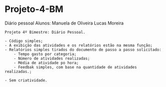 # Projeto-4-BM
Diário pessoal
Alunos: Manuela de Oliveira
	Lucas Moreira
 
	Projeto 4º Bimestre: Diário Pessoal.

	- Código simples;
	- A exibição das atividades e os relatórios estão na mesma função;
	- Relatórios simples tirados do documento de passo a passo solicitado:
		- Tempo gasto por categoria;
		- Número de atividades realizadas;
		- Média de atividade po hora;
		- Feedbak simples, com base na quantidade de atividades realizadas.;

	- Sem criatividade.
